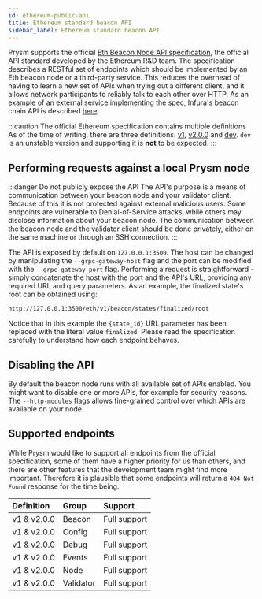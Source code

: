 ```yaml
---
id: ethereum-public-api
title: Ethereum standard beacon API 
sidebar_label: Ethereum standard beacon API 
---
```


Prysm supports the official [Eth Beacon Node API specification](https://ethereum.github.io/beacon-APIs/), the official API standard developed by the Ethereum R&D team. The specification describes a RESTful set of endpoints which should be implemented by an Eth beacon node or a third-party service. This reduces the overhead of having to learn a new set of APIs when trying out a different client, and it allows network participants to reliably talk to each other over HTTP. As an example of an external service implementing the spec, Infura's beacon chain API is described [here](https://infura.io/docs/eth2#tag/Beacon).

:::caution The official Ethereum specification contains multiple definitions
As of the time of writing, there are three definitions: [v1](https://ethereum.github.io/beacon-APIs/?urls.primaryName=v1), [v2.0.0](https://ethereum.github.io/beacon-APIs/) and [dev](https://ethereum.github.io/beacon-APIs/?urls.primaryName=dev). `dev` is an unstable version and supporting it is **not** to be expected.
:::

## Performing requests against a local Prysm node

:::danger Do not publicly expose the API
The API's purpose is a means of communication between your beacon node and your validator client. Because of this it is not protected against external malicious users. Some endpoints are vulnerable to Denial-of-Service attacks, while others may disclose information about your beacon node. The communication between the beacon node and the validator client should be done privately, either on the same machine or through an SSH connection.
:::

The API is exposed by default on `127.0.0.1:3500`. The host can be changed by manipulating the `--grpc-gateway-host` flag and the port can be modified with the `--grpc-gateway-port` flag. Performing a request is straightforward - simply concatenate the host with the port and the API's URL, providing any required URL and query parameters. As an example, the finalized state's root can be obtained using:
```
http://127.0.0.1:3500/eth/v1/beacon/states/finalized/root
```
Notice that in this example the `{state_id}` URL parameter has been replaced with the literal value `finalized`. Please read the specification carefully to understand how each endpoint behaves.

## Disabling the API

By default the beacon node runs with all available set of APIs enabled. You might want to disable one or more APIs, for example for security reasons. The `--http-modules` flags allows fine-grained control over which APIs are available on your node.

## Supported endpoints

While Prysm would like to support all endpoints from the official specification, some of them have a higher priority for us than others, and there are other features that the development team might find more important. Therefore it is plausible that some endpoints will return a `404 Not Found` response for the time being.

| Definition  | Group     | Support      |
|:------------|:----------|:-------------|
| v1 & v2.0.0 | Beacon    | Full support |
| v1 & v2.0.0 | Config    | Full support |
| v1 & v2.0.0 | Debug     | Full support |
| v1 & v2.0.0 | Events    | Full support |
| v1 & v2.0.0 | Node      | Full support |
| v1 & v2.0.0 | Validator | Full support |